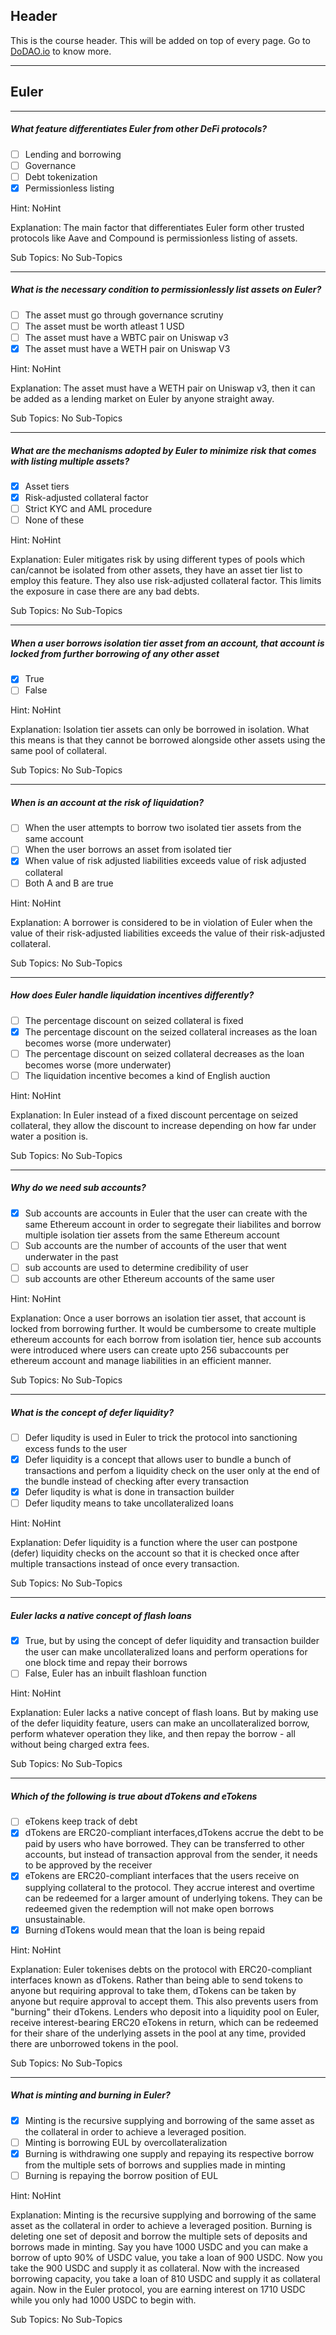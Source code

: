 ## Header
This is the course header. This will be added on top of every page. Go to [DoDAO.io](https://www.dodao.io) to know more.

 ---
 
 ## Euler
 
 
---

##### What feature differentiates Euler from other DeFi protocols?  

- [ ]  Lending and borrowing
- [ ]  Governance
- [ ]  Debt tokenization
- [x]  Permissionless listing
  
Hint: NoHint
         
Explanation: The main factor that differentiates Euler form other trusted protocols like Aave and Compound is permissionless listing of assets.

Sub Topics: No Sub-Topics
 

---

##### What is the necessary condition to permissionlessly list assets on Euler?  

- [ ]  The asset must go through governance scrutiny
- [ ]  The asset must be worth atleast 1 USD
- [ ]  The asset must have a WBTC pair on Uniswap v3
- [x]  The asset must have a WETH pair on Uniswap V3
  
Hint: NoHint
         
Explanation: The asset must have a WETH pair on Uniswap v3, then it can be added as a lending market on Euler by anyone straight away.

Sub Topics: No Sub-Topics
 

---

##### What are the mechanisms adopted by Euler to minimize risk that comes with listing multiple assets?  

- [x]  Asset tiers
- [x]  Risk-adjusted collateral factor
- [ ]  Strict KYC and AML procedure
- [ ]  None of these
  
Hint: NoHint
         
Explanation: Euler mitigates risk by using different types of pools which can/cannot be isolated from other assets, they have an asset tier list to employ this feature. They also use risk-adjusted collateral factor. This limits the exposure in case there are any bad debts.

Sub Topics: No Sub-Topics
 

---

##### When a user borrows isolation tier asset from an account, that account is locked from further borrowing of any other asset  

- [x]  True
- [ ]  False
  
Hint: NoHint
         
Explanation: Isolation tier assets can only be borrowed in isolation. What this means is that they cannot be borrowed alongside other assets using the same pool of collateral.

Sub Topics: No Sub-Topics
 

---

##### When is an account at the risk of liquidation?  

- [ ]  When the user attempts to borrow two isolated tier assets from the same account
- [ ]  When the user borrows an asset from isolated tier
- [x]  When value of risk adjusted liabilities exceeds value of risk adjusted collateral
- [ ]  Both A and B are true
  
Hint: NoHint
         
Explanation: A borrower is considered to be in violation of Euler when the value of their risk-adjusted liabilities exceeds the value of their risk-adjusted collateral.

Sub Topics: No Sub-Topics
 

---

##### How does Euler handle liquidation incentives differently?  

- [ ]  The percentage discount on seized collateral is fixed
- [x]  The percentage discount on the seized collateral increases as the loan becomes worse (more underwater)
- [ ]  The percentage discount on seized collateral decreases as the loan becomes worse (more underwater)
- [ ]  The liquidation incentive becomes a kind of English auction
  
Hint: NoHint
         
Explanation: In Euler instead of a fixed discount percentage on seized collateral, they allow the discount to increase depending on how far under water a position is.

Sub Topics: No Sub-Topics
 

---

##### Why do we need sub accounts?  

- [x]  Sub accounts are accounts in Euler that the user can create with the same Ethereum account in order to segregate their liabilites and borrow multiple isolation tier assets from the same Ethereum account
- [ ]  Sub accounts are the number of accounts of the user that went underwater in the past
- [ ]  sub accounts are used to determine credibility of user
- [ ]  sub accounts are other Ethereum accounts of the same user
  
Hint: NoHint
         
Explanation: Once a user borrows an isolation tier asset, that account is locked from borrowing further. It would be cumbersome to create multiple ethereum accounts for each borrow from isolation tier, hence sub accounts were introduced where users can create upto 256 subaccounts per ethereum account and manage liabilities in an efficient manner.

Sub Topics: No Sub-Topics
 

---

##### What is the concept of defer liquidity?  

- [ ]  Defer liqudity is used in Euler to trick the protocol into sanctioning excess funds to the user
- [x]  Defer liquidity is a concept that allows user to bundle a bunch of transactions and perfom a liquidity check on the user only at the end of the bundle instead of checking after every transaction
- [x]  Defer liqudity is what is done in transaction builder
- [ ]  Defer liqudity means to take uncollateralized loans
  
Hint: NoHint
         
Explanation: Defer liquidity  is a function where the user can postpone (defer) liquidity checks on the account so that it is checked once after multiple transactions instead of once every transaction.

Sub Topics: No Sub-Topics
 

---

##### Euler lacks a native concept of flash loans  

- [x]  True, but by using the concept of defer liquidity and transaction builder the user can make uncollateralized loans and perform operations for one block time and repay their borrows
- [ ]  False, Euler has an inbuilt flashloan function
  
Hint: NoHint
         
Explanation: Euler lacks a native concept of flash loans. But by making use of the defer liquidity feature, users can make an uncollateralized borrow, perform whatever operation they like, and then repay the borrow - all without being charged extra fees.

Sub Topics: No Sub-Topics
 

---

##### Which of the following is true about dTokens and eTokens  

- [ ]  eTokens keep track of debt
- [x]  dTokens are ERC20-compliant interfaces,dTokens accrue the debt to be paid by users who have borrowed. They can be transferred to other accounts, but instead of transaction approval from the sender, it needs to be approved by the receiver
- [x]  eTokens are ERC20-compliant interfaces that the users receive on supplying collateral to the protocol. They accrue interest and overtime can be redeemed for a larger amount of underlying tokens. They can be redeemed given the redemption will not make open borrows unsustainable.
- [x]  Burning dTokens would mean that the loan is being repaid
  
Hint: NoHint
         
Explanation: Euler tokenises debts on the protocol with ERC20-compliant interfaces known as dTokens. Rather than being able to send tokens to anyone but requiring approval to take them, dTokens can be taken by anyone but require approval to accept them. This also prevents users from "burning" their dTokens. Lenders who deposit into a liquidity pool on Euler, receive interest-bearing ERC20 eTokens in return, which can be redeemed for their share of the underlying assets in the pool at any time, provided there are unborrowed tokens in the pool.

Sub Topics: No Sub-Topics
 

---

##### What is minting and burning in Euler?  

- [x]  Minting is the recursive supplying and borrowing of the same asset as the collateral in order to achieve a leveraged position.
- [ ]  Minting is borrowing EUL by overcollateralization
- [x]  Burning is withdrawing one supply and repaying its respective borrow from the multiple sets of borrows and supplies made in minting
- [ ]  Burning is repaying the borrow position of EUL
  
Hint: NoHint
         
Explanation: Minting is the recursive supplying and borrowing of the same asset as the collateral in order to achieve a leveraged position. Burning is deleting one set of deposit and borrow the multiple sets of deposits and borrows made in minting. Say you have 1000 USDC and you can make a borrow of upto 90% of USDC value, you take a loan of 900 USDC. Now you take the 900 USDC and supply it as collateral. Now with the increased borrowing capacity, you take a loan of 810 USDC and supply it as collateral again. Now in the Euler protocol, you are earning interest on 1710 USDC while you only had 1000 USDC to begin with.

Sub Topics: No Sub-Topics
 
